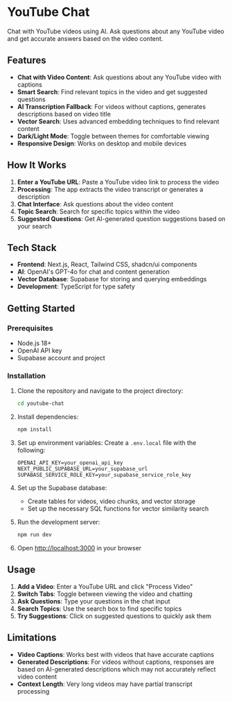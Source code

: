 # YouTube Chat

Chat with YouTube videos using AI. Ask questions about any YouTube video and get accurate answers based on the video content.

## Features

- **Chat with Video Content**: Ask questions about any YouTube video with captions
- **Smart Search**: Find relevant topics in the video and get suggested questions
- **AI Transcription Fallback**: For videos without captions, generates descriptions based on video title
- **Vector Search**: Uses advanced embedding techniques to find relevant content
- **Dark/Light Mode**: Toggle between themes for comfortable viewing
- **Responsive Design**: Works on desktop and mobile devices

## How It Works

1. **Enter a YouTube URL**: Paste a YouTube video link to process the video
2. **Processing**: The app extracts the video transcript or generates a description
3. **Chat Interface**: Ask questions about the video content
4. **Topic Search**: Search for specific topics within the video
5. **Suggested Questions**: Get AI-generated question suggestions based on your search

## Tech Stack

- **Frontend**: Next.js, React, Tailwind CSS, shadcn/ui components
- **AI**: OpenAI's GPT-4o for chat and content generation
- **Vector Database**: Supabase for storing and querying embeddings
- **Development**: TypeScript for type safety

## Getting Started

### Prerequisites

- Node.js 18+
- OpenAI API key
- Supabase account and project

### Installation

1. Clone the repository and navigate to the project directory:
   ```bash
   cd youtube-chat
   ```

2. Install dependencies:
   ```bash
   npm install
   ```

3. Set up environment variables:
   Create a `.env.local` file with the following:
   ```
   OPENAI_API_KEY=your_openai_api_key
   NEXT_PUBLIC_SUPABASE_URL=your_supabase_url
   SUPABASE_SERVICE_ROLE_KEY=your_supabase_service_role_key
   ```

4. Set up the Supabase database:
   - Create tables for videos, video chunks, and vector storage
   - Set up the necessary SQL functions for vector similarity search

5. Run the development server:
   ```bash
   npm run dev
   ```

6. Open [http://localhost:3000](http://localhost:3000) in your browser

## Usage

1. **Add a Video**: Enter a YouTube URL and click "Process Video"
2. **Switch Tabs**: Toggle between viewing the video and chatting
3. **Ask Questions**: Type your questions in the chat input
4. **Search Topics**: Use the search box to find specific topics
5. **Try Suggestions**: Click on suggested questions to quickly ask them

## Limitations

- **Video Captions**: Works best with videos that have accurate captions
- **Generated Descriptions**: For videos without captions, responses are based on AI-generated descriptions which may not accurately reflect video content
- **Context Length**: Very long videos may have partial transcript processing
